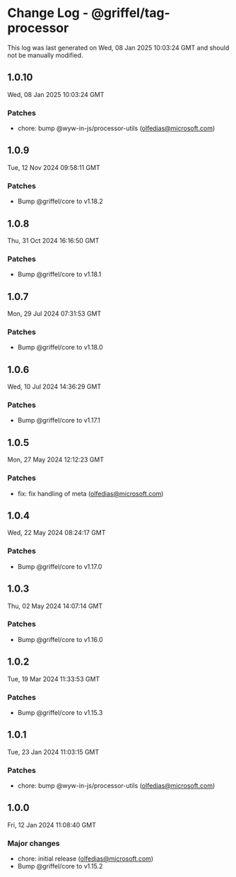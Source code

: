 # Change Log - @griffel/tag-processor

This log was last generated on Wed, 08 Jan 2025 10:03:24 GMT and should not be manually modified.

<!-- Start content -->

## 1.0.10

Wed, 08 Jan 2025 10:03:24 GMT

### Patches

- chore: bump @wyw-in-js/processor-utils (olfedias@microsoft.com)

## 1.0.9

Tue, 12 Nov 2024 09:58:11 GMT

### Patches

- Bump @griffel/core to v1.18.2

## 1.0.8

Thu, 31 Oct 2024 16:16:50 GMT

### Patches

- Bump @griffel/core to v1.18.1

## 1.0.7

Mon, 29 Jul 2024 07:31:53 GMT

### Patches

- Bump @griffel/core to v1.18.0

## 1.0.6

Wed, 10 Jul 2024 14:36:29 GMT

### Patches

- Bump @griffel/core to v1.17.1

## 1.0.5

Mon, 27 May 2024 12:12:23 GMT

### Patches

- fix: fix handling of meta (olfedias@microsoft.com)

## 1.0.4

Wed, 22 May 2024 08:24:17 GMT

### Patches

- Bump @griffel/core to v1.17.0

## 1.0.3

Thu, 02 May 2024 14:07:14 GMT

### Patches

- Bump @griffel/core to v1.16.0

## 1.0.2

Tue, 19 Mar 2024 11:33:53 GMT

### Patches

- Bump @griffel/core to v1.15.3

## 1.0.1

Tue, 23 Jan 2024 11:03:15 GMT

### Patches

- chore: bump @wyw-in-js/processor-utils (olfedias@microsoft.com)

## 1.0.0

Fri, 12 Jan 2024 11:08:40 GMT

### Major changes

- chore: initial release (olfedias@microsoft.com)
- Bump @griffel/core to v1.15.2
